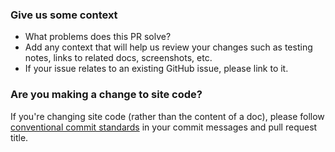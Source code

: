 <!-- NOTE: New Relic is on a company-wide vacation the week of August 9 through
August 12. We'll take a look at your PR as soon as we're back on 
August 16. Or, if your issue is urgent, you can reach out to our support team 
at support.newrelic.com. -->

<!-- Thanks for contributing to our docs! -->

<!-- For Japanese readers: 
もしドキュメントの日本語訳で問題を見つけた場合はPRではなくissueを提出してください。
日本語訳へのPRについてはまだ取り込む準備ができていません。-->

### Give us some context

* What problems does this PR solve?
* Add any context that will help us review your changes such as testing notes,
  links to related docs, screenshots, etc.
* If your issue relates to an existing GitHub issue, please link to it.

### Are you making a change to site code?

If you're changing site code (rather than the content of a doc), please follow
[conventional commit standards](https://www.conventionalcommits.org/en/v1.0.0/)
in your commit messages and pull request title.